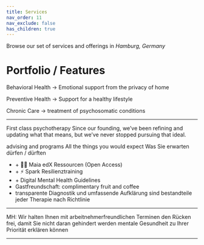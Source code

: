 ```yaml
---
title: Services
nav_order: 11
nav_exclude: false
has_children: true
---
```

Browse our set of services and offerings
in *Hamburg, Germany*

# Portfolio / Features

Behavioral Health →
Emotional support from the privacy of home

Preventive Health →
Support for a healthy lifestyle

Chronic Care →
treatment of psychosomatic conditions

---

First class psychotherapy
Since our founding, we’ve been refining and updating what that means, but we’ve never stopped pursuing that ideal.

advising and programs
All the things you would expect
Was Sie erwarten dürfen / dürften

- \+ 🧑‍🏫 Maia edX Ressourcen (Open Access)
- \+ ⚡️ Spark Resilienztraining
- \+ Digital Mental Health Guidelines
- Gastfreundschaft: complimentary fruit and coffee
- transparente Diagnostik und umfassende Aufklärung sind bestandteile jeder Therapie nach Richtlinie


---



MH: Wir halten Ihnen mit arbeitnehmerfreundlichen Terminen den Rücken frei, damit Sie nicht daran gehindert werden mentale Gesundheit zu Ihrer Priorität erklären können

---
